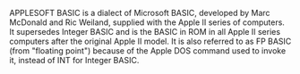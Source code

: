APPLESOFT BASIC is a dialect of Microsoft BASIC, developed by Marc McDonald and Ric Weiland, supplied with the Apple II series of computers. It supersedes Integer BASIC and is the BASIC in ROM in all Apple II series computers after the original Apple II model. It is also referred to as FP BASIC (from "floating point") because of the Apple DOS command used to invoke it, instead of INT for Integer BASIC.

